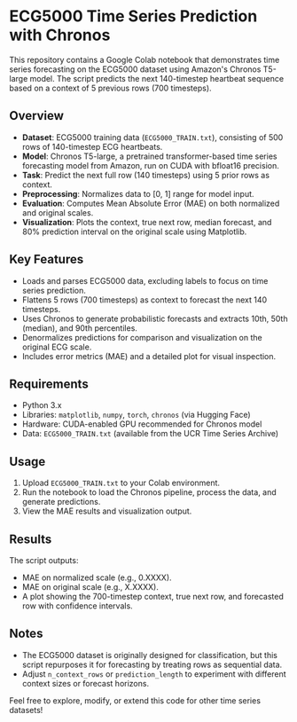 # ECG5000 Time Series Prediction with Chronos

This repository contains a Google Colab notebook that demonstrates time series forecasting on the ECG5000 dataset using Amazon's Chronos T5-large model. The script predicts the next 140-timestep heartbeat sequence based on a context of 5 previous rows (700 timesteps).

## Overview
- **Dataset**: ECG5000 training data (`ECG5000_TRAIN.txt`), consisting of 500 rows of 140-timestep ECG heartbeats.
- **Model**: Chronos T5-large, a pretrained transformer-based time series forecasting model from Amazon, run on CUDA with bfloat16 precision.
- **Task**: Predict the next full row (140 timesteps) using 5 prior rows as context.
- **Preprocessing**: Normalizes data to [0, 1] range for model input.
- **Evaluation**: Computes Mean Absolute Error (MAE) on both normalized and original scales.
- **Visualization**: Plots the context, true next row, median forecast, and 80% prediction interval on the original scale using Matplotlib.

## Key Features
- Loads and parses ECG5000 data, excluding labels to focus on time series prediction.
- Flattens 5 rows (700 timesteps) as context to forecast the next 140 timesteps.
- Uses Chronos to generate probabilistic forecasts and extracts 10th, 50th (median), and 90th percentiles.
- Denormalizes predictions for comparison and visualization on the original ECG scale.
- Includes error metrics (MAE) and a detailed plot for visual inspection.

## Requirements
- Python 3.x
- Libraries: `matplotlib`, `numpy`, `torch`, `chronos` (via Hugging Face)
- Hardware: CUDA-enabled GPU recommended for Chronos model
- Data: `ECG5000_TRAIN.txt` (available from the UCR Time Series Archive)

## Usage
1. Upload `ECG5000_TRAIN.txt` to your Colab environment.
2. Run the notebook to load the Chronos pipeline, process the data, and generate predictions.
3. View the MAE results and visualization output.

## Results
The script outputs:
- MAE on normalized scale (e.g., 0.XXXX).
- MAE on original scale (e.g., X.XXXX).
- A plot showing the 700-timestep context, true next row, and forecasted row with confidence intervals.

## Notes
- The ECG5000 dataset is originally designed for classification, but this script repurposes it for forecasting by treating rows as sequential data.
- Adjust `n_context_rows` or `prediction_length` to experiment with different context sizes or forecast horizons.

Feel free to explore, modify, or extend this code for other time series datasets!
